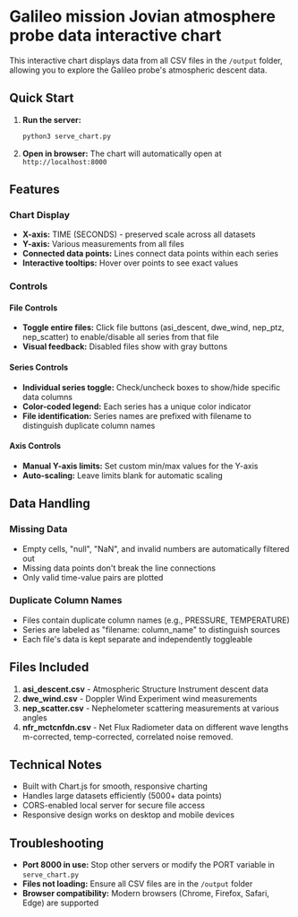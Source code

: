 # Galileo mission Jovian atmosphere probe data interactive chart

This interactive chart displays data from all CSV files in the `/output` folder, allowing you to explore the Galileo probe's atmospheric descent data.

## Quick Start

1. **Run the server:**
   ```bash
   python3 serve_chart.py
   ```

2. **Open in browser:**
   The chart will automatically open at `http://localhost:8000`

## Features

### Chart Display
- **X-axis:** TIME (SECONDS) - preserved scale across all datasets
- **Y-axis:** Various measurements from all files
- **Connected data points:** Lines connect data points within each series
- **Interactive tooltips:** Hover over points to see exact values

### Controls

#### File Controls
- **Toggle entire files:** Click file buttons (asi_descent, dwe_wind, nep_ptz, nep_scatter) to enable/disable all series from that file
- **Visual feedback:** Disabled files show with gray buttons

#### Series Controls
- **Individual series toggle:** Check/uncheck boxes to show/hide specific data columns
- **Color-coded legend:** Each series has a unique color indicator
- **File identification:** Series names are prefixed with filename to distinguish duplicate column names

#### Axis Controls
- **Manual Y-axis limits:** Set custom min/max values for the Y-axis
- **Auto-scaling:** Leave limits blank for automatic scaling

## Data Handling

### Missing Data
- Empty cells, "null", "NaN", and invalid numbers are automatically filtered out
- Missing data points don't break the line connections
- Only valid time-value pairs are plotted

### Duplicate Column Names
- Files contain duplicate column names (e.g., PRESSURE, TEMPERATURE)
- Series are labeled as "filename: column_name" to distinguish sources
- Each file's data is kept separate and independently toggleable

## Files Included

1. **asi_descent.csv** - Atmospheric Structure Instrument descent data
2. **dwe_wind.csv** - Doppler Wind Experiment wind measurements  
3. **nep_scatter.csv** - Nephelometer scattering measurements at various angles
4. **nfr_mctcnfdn.csv** - Net Flux Radiometer data on different wave lengths m-corrected, temp-corrected, correlated noise removed.

## Technical Notes

- Built with Chart.js for smooth, responsive charting
- Handles large datasets efficiently (5000+ data points)
- CORS-enabled local server for secure file access
- Responsive design works on desktop and mobile devices

## Troubleshooting

- **Port 8000 in use:** Stop other servers or modify the PORT variable in `serve_chart.py`
- **Files not loading:** Ensure all CSV files are in the `/output` folder
- **Browser compatibility:** Modern browsers (Chrome, Firefox, Safari, Edge) are supported 
